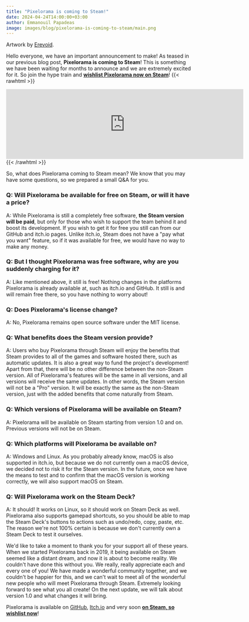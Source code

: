 ```yaml
---
title: "Pixelorama is coming to Steam!"
date: 2024-04-24T14:00:00+03:00
author: Emmanouil Papadeas
image: images/blog/pixelorama-is-coming-to-steam/main.png
---
```

Artwork by [Erevoid](https://www.instagram.com/erevoid/).

Hello everyone, we have an important announcement to make! As teased in our previous blog post, **Pixelorama is coming to Steam**! This is something we have been waiting for months to announce and we are extremely excited for it. So join the hype train and **[wishlist Pixelorama now on Steam](https://store.steampowered.com/app/2779170/Pixelorama/)**!
{{< rawhtml >}}
<iframe src="https://store.steampowered.com/widget/2779170/" frameborder="0" width="646" height="190"></iframe>
{{< /rawhtml >}}

So, what does Pixelorama coming to Steam mean? We know that you may have some questions, so we prepared a small Q&A for you.

### Q: Will Pixelorama be available for free on Steam, or will it have a price?
A: While Pixelorama is still a completely free software, **the Steam version will be paid**, but only for those who wish to support the team behind it and boost its development. If you wish to get it for free you still can from our GitHub and itch.io pages. Unlike itch.io, Steam does not have a "pay what you want" feature, so if it was available for free, we would have no way to make any money.

### Q: But I thought Pixelorama was free software, why are you suddenly charging for it?
A: Like mentioned above, it still is free! Nothing changes in the platforms Pixelorama is already available at, such as itch.io and GitHub. It still is and will remain free there, so you have nothing to worry about!

### Q: Does Pixelorama's license change?
A: No, Pixelorama remains open source software under the MIT license.

### Q: What benefits does the Steam version provide?
A: Users who buy Pixelorama through Steam will enjoy the benefits that Steam provides to all of the games and software hosted there, such as automatic updates. It is also a great way to fund the project's development! Apart from that, there will be no other difference between the non-Steam version. All of Pixelorama's features will be the same in all versions, and all versions will receive the same updates. In other words, the Steam version will not be a "Pro" version. It will be exactly the same as the non-Steam version, just with the added benefits that come naturally from Steam.

### Q: Which versions of Pixelorama will be available on Steam?
A: Pixelorama will be available on Steam starting from version 1.0 and on. Previous versions will not be on Steam.

### Q: Which platforms will Pixelorama be available on?
A: Windows and Linux. As you probably already know, macOS is also supported in itch.io, but because we do not currently own a macOS device, we decided not to risk it for the Steam version. In the future, once we have the means to test and to confirm that the macOS version is working correctly, we will also support macOS on Steam.

### Q: Will Pixelorama work on the Steam Deck?
A: It should! It works on Linux, so it should work on Steam Deck as well. Pixelorama also supports gamepad shortcuts, so you should be able to map the Steam Deck's buttons to actions such as undo/redo, copy, paste, etc. The reason we're not 100% certain is because we don't currently own a Steam Deck to test it ourselves.

We'd like to take a moment to thank you for your support all of these years. When we started Pixelorama back in 2019, it being available on Steam seemed like a distant dream, and now it is about to become reality. We couldn't have done this without you. We really, really appreciate each and every one of you! We have made a wonderful community together, and we couldn't be happier for this, and we can't wait to meet all of the wonderful new people who will meet Pixelorama through Steam. Extremely looking forward to see what you all create! On the next update, we will talk about version 1.0 and what changes it will bring.

Pixelorama is available on [GitHub](https://github.com/Orama-Interactive/Pixelorama), [Itch.io](https://orama-interactive.itch.io/pixelorama) and very soon **[on Steam, so wishlist now](https://store.steampowered.com/app/2779170/Pixelorama/)**!
